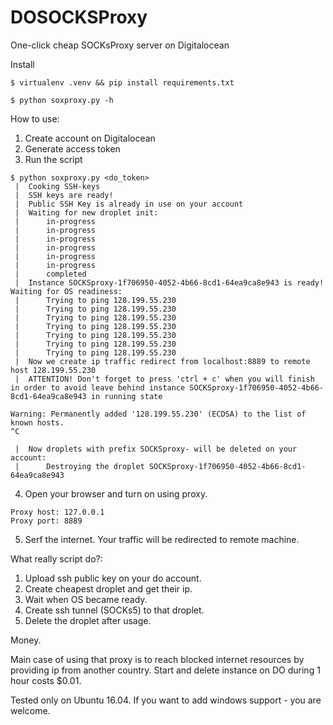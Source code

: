 # DOSOCKSProxy
One-click cheap SOCKsProxy server on Digitalocean

Install
```
$ virtualenv .venv && pip install requirements.txt

$ python soxproxy.py -h
```

How to use:
1. Create account on Digitalocean
2. Generate access token
3. Run the script
```
$ python soxproxy.py <do_token>
 |  Cooking SSH-keys
 |  SSH keys are ready!
 |  Public SSH Key is already in use on your account
 |  Waiting for new droplet init:
 |  	in-progress
 |  	in-progress
 |  	in-progress
 |  	in-progress
 |  	in-progress
 |  	in-progress
 |  	completed
 |  Instance SOCKSproxy-1f706950-4052-4b66-8cd1-64ea9ca8e943 is ready! Waiting for OS readiness:
 |  	Trying to ping 128.199.55.230
 |  	Trying to ping 128.199.55.230
 |  	Trying to ping 128.199.55.230
 |  	Trying to ping 128.199.55.230
 |  	Trying to ping 128.199.55.230
 |  	Trying to ping 128.199.55.230
 |  	Trying to ping 128.199.55.230
 |  Now we create ip traffic redirect from localhost:8889 to remote host 128.199.55.230
 |  ATTENTION! Don't forget to press 'ctrl + c' when you will finish in order to avoid leave behind instance SOCKSproxy-1f706950-4052-4b66-8cd1-64ea9ca8e943 in running state

Warning: Permanently added '128.199.55.230' (ECDSA) to the list of known hosts.
^C

 |  Now droplets with prefix SOCKSproxy- will be deleted on your account:
 |  	Destroying the droplet SOCKSproxy-1f706950-4052-4b66-8cd1-64ea9ca8e943
```
4. Open your browser and turn on using proxy.
```
Proxy host: 127.0.0.1
Proxy port: 8889
```
5. Serf the internet. Your traffic will be redirected to remote machine.


What really script do?:
1. Upload ssh public key on your do account.
2. Create cheapest droplet and get their ip.
3. Wait when OS became ready.
4. Create ssh tunnel (SOCKs5) to that droplet.
5. Delete the droplet after usage.

Money.

Main case of using that proxy is to reach blocked internet resources by providing ip from another country.
Start and delete instance on DO during 1 hour costs $0.01.

Tested only on Ubuntu 16.04.
If you want to add windows support - you are welcome.

